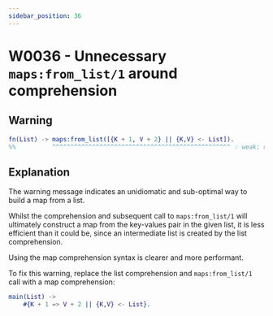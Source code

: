 ```yaml
---
sidebar_position: 36
---
```


# W0036 - Unnecessary `maps:from_list/1` around comprehension

## Warning

```erlang
fn(List) -> maps:from_list([{K + 1, V + 2} || {K,V} <- List]).
%%          ^^^^^^^^^^^^^^^^^^^^^^^^^^^^^^^^^^^^^^^^^^^^^^^^^ 💡 weak: Unnecessary intermediate list allocated.
```

## Explanation

The warning message indicates an unidiomatic and sub-optimal way to build a map
from a list.

Whilst the comprehension and subsequent call to `maps:from_list/1` will ultimately
construct a map from the key-values pair in the given list, it is less
efficient than it could be, since an intermediate list is created by the list
comprehension.

Using the map comprehension syntax is clearer and more performant.

To fix this warning, replace the list comprehension and `maps:from_list/1` call
with a map comprehension:

```erlang
main(List) ->
    #{K + 1 => V + 2 || {K,V} <- List}.
```
